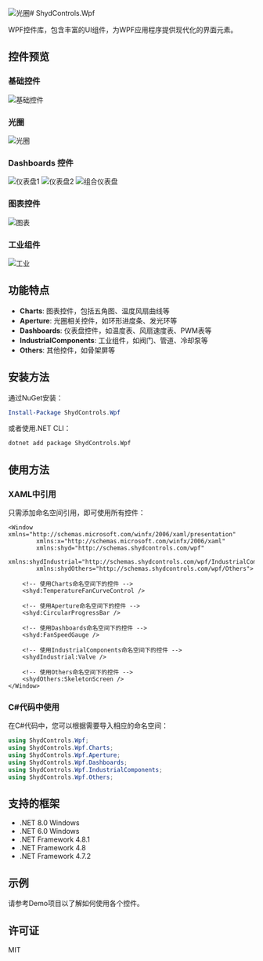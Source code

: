 ![光圈](https://github.com/user-attachments/assets/84311e38-6ee7-418f-9690-40209dc8f41d)# ShydControls.Wpf

WPF控件库，包含丰富的UI组件，为WPF应用程序提供现代化的界面元素。

## 控件预览

### 基础控件

![基础控件](https://github.com/shaoyidong/ShydControls.Wpf/Images/基础控件.gif)

### 光圈

![光圈](https://github.com/shaoyidong/ShydControls.Wpf/Images/光圈.gif)

### Dashboards 控件

![仪表盘1](https://github.com/shaoyidong/ShydControls.Wpf/Images/仪表盘1.png)
![仪表盘2](https://github.com/shaoyidong/ShydControls.Wpf/Images/仪表盘2.png)
![组合仪表盘](https://github.com/shaoyidong/ShydControls.Wpf/Images/组合仪表盘.png)

### 图表控件

![图表](https://github.com/shaoyidong/ShydControls.Wpf/Images/图表.gif)

### 工业组件

![工业](https://github.com/shaoyidong/ShydControls.Wpf/Images/工业.gif)


## 功能特点

- **Charts**: 图表控件，包括五角图、温度风扇曲线等
- **Aperture**: 光圈相关控件，如环形进度条、发光环等
- **Dashboards**: 仪表盘控件，如温度表、风扇速度表、PWM表等
- **IndustrialComponents**: 工业组件，如阀门、管道、冷却泵等
- **Others**: 其他控件，如骨架屏等

## 安装方法

通过NuGet安装：

```powershell
Install-Package ShydControls.Wpf
```

或者使用.NET CLI：

```bash
dotnet add package ShydControls.Wpf
```

## 使用方法

### XAML中引用

只需添加命名空间引用，即可使用所有控件：

```xaml
<Window xmlns="http://schemas.microsoft.com/winfx/2006/xaml/presentation"
        xmlns:x="http://schemas.microsoft.com/winfx/2006/xaml"
        xmlns:shyd="http://schemas.shydcontrols.com/wpf"
        xmlns:shydIndustrial="http://schemas.shydcontrols.com/wpf/IndustrialComponents"
        xmlns:shydOthers="http://schemas.shydcontrols.com/wpf/Others">       
        
    <!-- 使用Charts命名空间下的控件 -->
    <shyd:TemperatureFanCurveControl />
    
    <!-- 使用Aperture命名空间下的控件 -->
    <shyd:CircularProgressBar />
    
    <!-- 使用Dashboards命名空间下的控件 -->
    <shyd:FanSpeedGauge />
    
    <!-- 使用IndustrialComponents命名空间下的控件 -->
    <shydIndustrial:Valve />
    
    <!-- 使用Others命名空间下的控件 -->
    <shydOthers:SkeletonScreen />
</Window>
```

### C#代码中使用

在C#代码中，您可以根据需要导入相应的命名空间：

```csharp
using ShydControls.Wpf;
using ShydControls.Wpf.Charts;
using ShydControls.Wpf.Aperture;
using ShydControls.Wpf.Dashboards;
using ShydControls.Wpf.IndustrialComponents;
using ShydControls.Wpf.Others;
```

## 支持的框架

- .NET 8.0 Windows
- .NET 6.0 Windows
- .NET Framework 4.8.1
- .NET Framework 4.8
- .NET Framework 4.7.2

## 示例

请参考Demo项目以了解如何使用各个控件。

## 许可证

MIT
